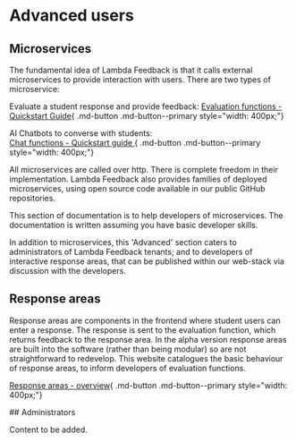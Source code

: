 # Advanced users


## Microservices

The fundamental idea of Lambda Feedback is that it calls external microservices to provide interaction with users. There are two types of microservice: 

Evaluate a student response and provide feedback: 
[Evaluation functions - Quickstart Guide](evaluation_functions/quickstart.md){ .md-button .md-button--primary style="width: 400px;"}

AI Chatbots to converse with students:<br>
[Chat functions - Quickstart guide ](chat_functions/quickstart.md){ .md-button .md-button--primary style="width: 400px;"}

All microservices are called over http. There is complete freedom in their implementation. Lambda Feedback also provides families of deployed microservices, using open source code available in our public GitHub repositories.

This section of documentation is to help developers of microservices. The documentation is written assuming you have basic developer skills.

In addition to microservices, this 'Advanced' section caters to administrators of Lambda Feedback tenants; and to developers of interactive response areas, that can be published within our web-stack via discussion with the developers. 

## Response areas

Response areas are components in the frontend where student users can enter a response. The response is sent to the evaluation function, which returns feedback to the response area. In the alpha version response areas are built into the software (rather than being modular) so are not straightforward to redevelop. This website catalogues the basic behaviour of response areas, to inform developers of evaluation functions.

[Response areas - overview](response_areas/overview.md){ .md-button .md-button--primary style="width: 400px;"}

## Administrators

Content to be added.
